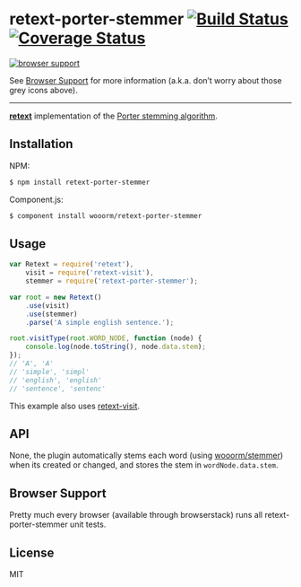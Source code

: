 # retext-porter-stemmer [![Build Status](https://travis-ci.org/wooorm/retext-porter-stemmer.svg?branch=master)](https://travis-ci.org/wooorm/retext-porter-stemmer) [![Coverage Status](https://img.shields.io/coveralls/wooorm/retext-porter-stemmer.svg)](https://coveralls.io/r/wooorm/retext-porter-stemmer?branch=master)

[![browser support](https://ci.testling.com/wooorm/retext-porter-stemmer.png) ](https://ci.testling.com/wooorm/retext-porter-stemmer)

See [Browser Support](#browser-support) for more information (a.k.a. don’t worry about those grey icons above).

---

**[retext](https://github.com/wooorm/retext "Retext")** implementation of the [Porter stemming algorithm](http://tartarus.org/martin/PorterStemmer/).

## Installation

NPM:
```sh
$ npm install retext-porter-stemmer
```

Component.js:
```sh
$ component install wooorm/retext-porter-stemmer
```

## Usage

```js
var Retext = require('retext'),
    visit = require('retext-visit'),
    stemmer = require('retext-porter-stemmer');

var root = new Retext()
    .use(visit)
    .use(stemmer)
    .parse('A simple english sentence.');

root.visitType(root.WORD_NODE, function (node) {
    console.log(node.toString(), node.data.stem);
});
// 'A', 'A'
// 'simple', 'simpl'
// 'english', 'english'
// 'sentence', 'sentenc'
```

This example also uses [retext-visit](https://github.com/wooorm/retext-visit).

## API
None, the plugin automatically stems each word (using [wooorm/stemmer](https://github.com/wooorm/stemmer)) when its created or changed, and stores the stem in `wordNode.data.stem`.

## Browser Support
Pretty much every browser (available through browserstack) runs all retext-porter-stemmer unit tests.

## License

  MIT

